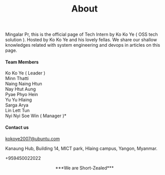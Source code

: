 ﻿---
layout: page
title: About
image: 
permalink: /about/
---

Mingalar Pr, this is the official page of Tech Intern by Ko Ko Ye ( OSS tech solution ).
Hosted by Ko Ko Ye and his lovely fellas. We share our shallow knowledges related with system engineering and devops in articles on this page. 

#### Team Members
Ko Ko Ye ( Leader ) <br/>
Minn Thatti <br/>
Naing Naing Htun<br/>
Nay Htut Aung <br/>
Pyae Phyo Hein<br/>
Yu Yu Hlaing<br/>
Sarga Arya<br/>
Lin Lett Tun<br/>
Nyi Nyi Soe Win ( Manager )*
#### Contact us

kokoye2007@ubuntu.com

Kanaung Hub, Building 14, MICT park, Hlaing campus, Yangon, Myanmar.

+959450022022

 <center> ***We are Short-Zealed*** <center/>

